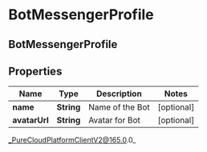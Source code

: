 # BotMessengerProfile

## BotMessengerProfile

## Properties

|Name | Type | Description | Notes|
|------------ | ------------- | ------------- | -------------|
| **name** | **String** | Name of the Bot | [optional] |
| **avatarUrl** | **String** | Avatar for Bot | [optional] |



_PureCloudPlatformClientV2@165.0.0_

